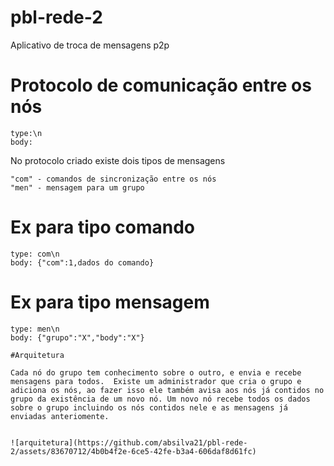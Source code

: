 # pbl-rede-2
Aplicativo de troca de mensagens p2p

# Protocolo de comunicação entre os nós
```
type:\n
body:

```
No protocolo criado existe dois tipos de mensagens

```
"com" - comandos de sincronização entre os nós
"men" - mensagem para um grupo
```
# Ex para tipo comando

```
type: com\n
body: {"com":1,dados do comando}

```
# Ex para tipo mensagem

```
type: men\n
body: {"grupo":"X","body":"X"}

#Arquitetura

Cada nó do grupo tem conhecimento sobre o outro, e envia e recebe mensagens para todos.  Existe um administrador que cria o grupo e adiciona os nós, ao fazer isso ele também avisa aos nós já contidos no grupo da existência de um novo nó. Um novo nó recebe todos os dados sobre o grupo incluindo os nós contidos nele e as mensagens já enviadas anteriomente.  


![arquitetura](https://github.com/absilva21/pbl-rede-2/assets/83670712/4b0b4f2e-6ce5-42fe-b3a4-606daf8d61fc)

```
